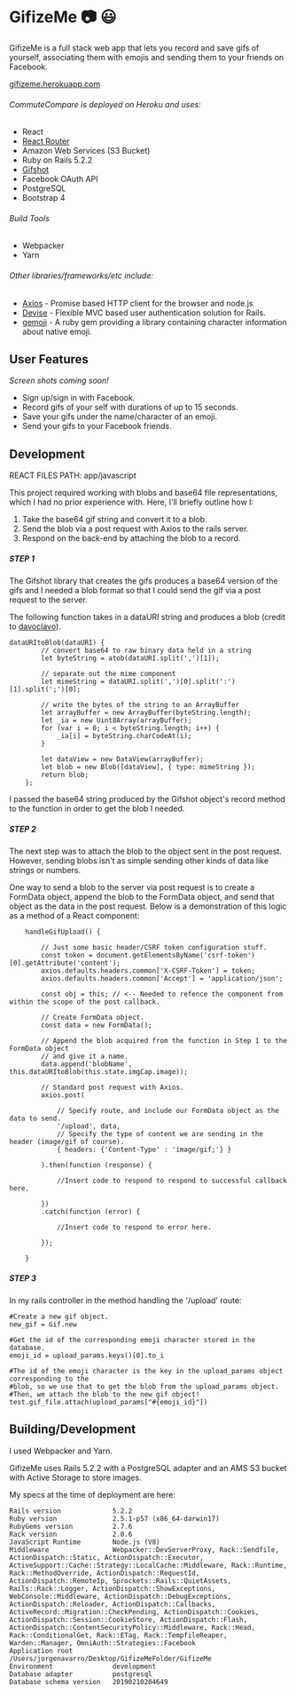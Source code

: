 # GifizeMe  :camera: :smiley:

GifizeMe is a full stack web app that lets you record and save gifs of yourself, associating them with emojis and sending them to your friends on Facebook. 

[gifizeme.herokuapp.com](https://gifizeme.herokuapp.com/)

###### CommuteCompare is deployed on Heroku and uses:

  - React
  - [React Router](https://github.com/ReactTraining/react-router)
  - Amazon Web Services (S3 Bucket)
  - Ruby on Rails 5.2.2
  - [Gifshot](https://github.com/yahoo/gifshot)
  - Facebook OAuth API
  - PostgreSQL
  - Bootstrap 4


###### Build Tools

   - Webpacker
   - Yarn

###### Other libraries/frameworks/etc include:
- [Axios](https://github.com/axios/axios) - Promise based HTTP client for the browser and node.js
- [Devise](https://www.google.com) - Flexible MVC based user authentication solution for Rails.
- [gemoji](https://github.com/github/gemoji) - A ruby gem providing a library containing character information about native emoji.

## User Features

*Screen shots coming soon!*

  - Sign up/sign in with Facebook.
  - Record gifs of your self with durations of up to 15 seconds.
  - Save your gifs under the name/character of an emoji.
  - Send your gifs to your Facebook friends.

## Development

REACT FILES PATH: app/javascript

This project required working with blobs and base64 file representations, which I had no prior experience with. Here, I'll briefly outline how I:

1) Take the base64 gif string and convert it to a blob.
2) Send the blob via a post request with Axios to the rails server.
3) Respond on the back-end by attaching the blob to a record.

##### STEP 1
The Gifshot library that creates the gifs produces a base64 version of the gifs and I needed a blob format so that I could send the gif via a post request to the server.  

The following function takes in a dataURI string and produces a blob (credit to [davoclavo](https://gist.github.com/davoclavo/4424731)).
```
dataURItoBlob(dataURI) {
        // convert base64 to raw binary data held in a string
        let byteString = atob(dataURI.split(',')[1]);
    
        // separate out the mime component
        let mimeString = dataURI.split(',')[0].split(':')[1].split(';')[0];
    
        // write the bytes of the string to an ArrayBuffer
        let arrayBuffer = new ArrayBuffer(byteString.length);
        let _ia = new Uint8Array(arrayBuffer);
        for (var i = 0; i < byteString.length; i++) {
            _ia[i] = byteString.charCodeAt(i);
        }
    
        let dataView = new DataView(arrayBuffer);
        let blob = new Blob([dataView], { type: mimeString });
        return blob;
    };
```
I passed the base64 string produced by the Gifshot object's record method to the function in order to get the blob I needed. 

##### STEP 2
The next step was to attach the blob to the object sent in the post request. However, sending blobs isn't as simple sending other kinds of data like strings or numbers. 

One way to send a blob to the server via post request is to create a FormData object, append the blob to the FormData object, and send that object as the data in the post request. Below is a demonstration of this logic as a method of a React component:

```
    handleGifUpload() {

        // Just some basic header/CSRF token configuration stuff.
        const token = document.getElementsByName('csrf-token')[0].getAttribute('content');
        axios.defaults.headers.common['X-CSRF-Token'] = token;
        axios.defaults.headers.common['Accept'] = 'application/json';

        const obj = this; // <-- Needed to refence the component from within the scope of the post callback.

        // Create FormData object.
        const data = new FormData();

        // Append the blob acquired from the function in Step 1 to the FormData object
        // and give it a name.
        data.append('blobName', this.dataURItoBlob(this.state.imgCap.image));

        // Standard post request with Axios.
        axios.post(

            // Specify route, and include our FormData object as the data to send.
            '/upload', data, 
            // Specify the type of content we are sending in the header (image/gif of course).
            { headers: {'Content-Type' : 'image/gif;'} }

        ).then(function (response) {

            //Insert code to respond to respond to successful callback here.

        })
        .catch(function (error) {

            //Insert code to respond to error here.

        });

    }
```

##### STEP 3
In my rails controller in the method handling the '/upload' route:

```
#Create a new gif object.
new_gif = Gif.new

#Get the id of the corresponding emoji character stored in the database.
emoji_id = upload_params.keys()[0].to_i

#The id of the emoji character is the key in the upload_params object corresponding to the 
#blob, so we use that to get the blob from the upload_params object.
#Then, we attach the blob to the new gif object!
test.gif_file.attach(upload_params["#{emoji_id}"])
```

## Building/Development

I used Webpacker and Yarn.

GifizeMe uses Rails 5.2.2 with a PostgreSQL adapter and an AMS S3 bucket with Active Storage to store images.

My specs at the time of deployment are here:

```
Rails version             5.2.2
Ruby version              2.5.1-p57 (x86_64-darwin17)
RubyGems version          2.7.6
Rack version              2.0.6
JavaScript Runtime        Node.js (V8)
Middleware                Webpacker::DevServerProxy, Rack::Sendfile, ActionDispatch::Static, ActionDispatch::Executor, ActiveSupport::Cache::Strategy::LocalCache::Middleware, Rack::Runtime, Rack::MethodOverride, ActionDispatch::RequestId, ActionDispatch::RemoteIp, Sprockets::Rails::QuietAssets, Rails::Rack::Logger, ActionDispatch::ShowExceptions, WebConsole::Middleware, ActionDispatch::DebugExceptions, ActionDispatch::Reloader, ActionDispatch::Callbacks, ActiveRecord::Migration::CheckPending, ActionDispatch::Cookies, ActionDispatch::Session::CookieStore, ActionDispatch::Flash, ActionDispatch::ContentSecurityPolicy::Middleware, Rack::Head, Rack::ConditionalGet, Rack::ETag, Rack::TempfileReaper, Warden::Manager, OmniAuth::Strategies::Facebook
Application root          /Users/jorgenavarro/Desktop/GifizeMeFolder/GifizeMe
Environment               development
Database adapter          postgresql
Database schema version   20190210204649
```



